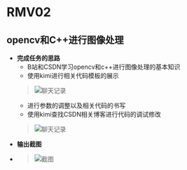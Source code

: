 # RMV02
## opencv和C++进行图像处理
- **完成任务的思路**
  - B站和CSDN学习opencv和c++进行图像处理的基本知识
  - 使用kimi进行相关代码模板的展示
  >![聊天记录](https://github.com/user-attachments/assets/5151f612-fb69-473c-8b4e-5f33c135d962)
  - 进行参数的调整以及相关代码的书写
  - 使用kimi查找CSDN相关博客进行代码的调试修改
  >![聊天记录](https://github.com/user-attachments/assets/8e1f6a4d-1593-4d91-9675-11aca608bf70)
- **输出截图**
- >![截图](https://github.com/user-attachments/assets/7f7cadb2-c4a1-4062-a734-8e5a08d80670)

  
  

